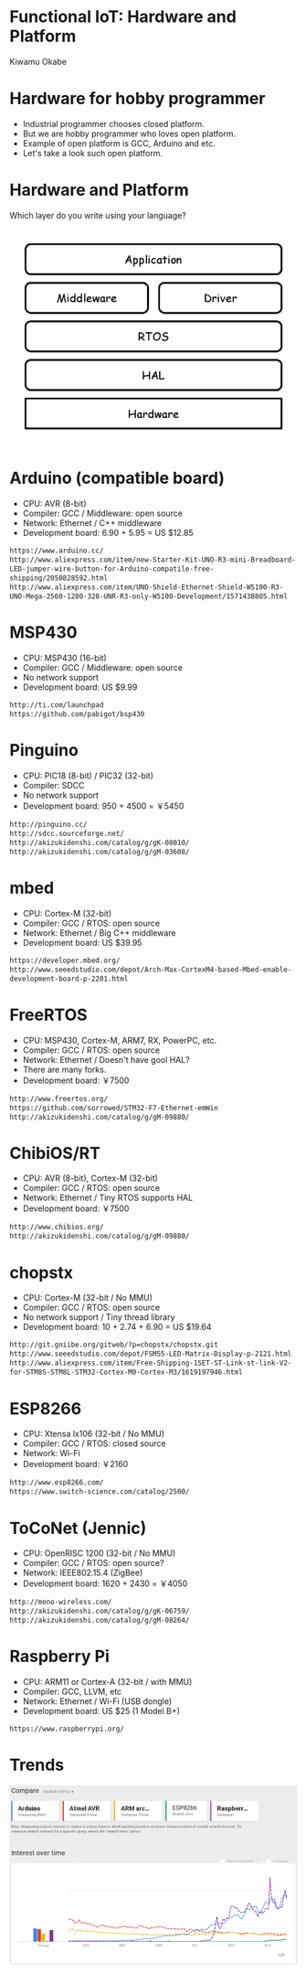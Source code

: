 # Functional IoT: Hardware and Platform

Kiwamu Okabe

# Hardware for hobby programmer

* Industrial programmer chooses closed platform.
* But we are hobby programmer who loves open platform.
* Example of open platform is GCC, Arduino and etc.
* Let's take a look such open platform.

# Hardware and Platform

Which layer do you write using your language?

![inline](draw/layer.png)

# Arduino (compatible board)

* CPU: AVR (8-bit)
* Compiler: GCC / Middleware: open source
* Network: Ethernet / C++ middleware
* Development board: 6.90 + 5.95 = US $12.85

```
https://www.arduino.cc/
http://www.aliexpress.com/item/new-Starter-Kit-UNO-R3-mini-Breadboard-LED-jumper-wire-button-for-Arduino-compatile-free-shipping/2050828592.html
http://www.aliexpress.com/item/UNO-Shield-Ethernet-Shield-W5100-R3-UNO-Mega-2560-1280-328-UNR-R3-only-W5100-Development/1571438805.html
```

# MSP430

* CPU: MSP430 (16-bit)
* Compiler: GCC / Middleware: open source
* No network support
* Development board: US $9.99

```
http://ti.com/launchpad
https://github.com/pabigot/bsp430
```

# Pinguino

* CPU: PIC18 (8-bit) / PIC32 (32-bit)
* Compiler: SDCC
* No network support
* Development board: 950 + 4500 = ￥5450

```
http://pinguino.cc/
http://sdcc.sourceforge.net/
http://akizukidenshi.com/catalog/g/gK-08010/
http://akizukidenshi.com/catalog/g/gM-03608/
```

# mbed

* CPU: Cortex-M (32-bit)
* Compiler: GCC / RTOS: open source
* Network: Ethernet / Big C++ middleware
* Development board: US $39.95

```
https://developer.mbed.org/
http://www.seeedstudio.com/depot/Arch-Max-CortexM4-based-Mbed-enable-development-board-p-2201.html
```

# FreeRTOS

* CPU: MSP430, Cortex-M, ARM7, RX, PowerPC, etc.
* Compiler: GCC / RTOS: open source
* Network: Ethernet / Doesn't have gool HAL?
* There are many forks.
* Development board: ￥7500

```
http://www.freertos.org/
https://github.com/sorrowed/STM32-F7-Ethernet-emWin
http://akizukidenshi.com/catalog/g/gM-09880/
```

# ChibiOS/RT

* CPU: AVR (8-bit), Cortex-M (32-bit)
* Compiler: GCC / RTOS: open source
* Network: Ethernet / Tiny RTOS supports HAL
* Development board: ￥7500

```
http://www.chibios.org/
http://akizukidenshi.com/catalog/g/gM-09880/
```

# chopstx

* CPU: Cortex-M (32-bit / No MMU)
* Compiler: GCC / RTOS: open source
* No network support / Tiny thread library
* Development board: 10 + 2.74 + 6.90 = US $19.64

```
http://git.gniibe.org/gitweb/?p=chopstx/chopstx.git
http://www.seeedstudio.com/depot/FSM55-LED-Matrix-Display-p-2121.html
http://www.aliexpress.com/item/Free-Shipping-1SET-ST-Link-st-link-V2-for-STM8S-STM8L-STM32-Cortex-M0-Cortex-M3/1619197946.html
```

# ESP8266

* CPU: Xtensa lx106 (32-bit / No MMU)
* Compiler: GCC / RTOS: closed source
* Network: Wi-Fi
* Development board: ￥2160

```
http://www.esp8266.com/
https://www.switch-science.com/catalog/2500/
```

# ToCoNet (Jennic)

* CPU: OpenRISC 1200 (32-bit / No MMU)
* Compiler: GCC / RTOS: open source?
* Network: IEEE802.15.4 (ZigBee)
* Development board: 1620 + 2430 = ￥4050

```
http://mono-wireless.com/
http://akizukidenshi.com/catalog/g/gK-06759/
http://akizukidenshi.com/catalog/g/gM-08264/
```

# Raspberry Pi

* CPU: ARM11 or Cortex-A (32-bit / with MMU)
* Compiler: GCC, LLVM, etc
* Network: Ethernet / Wi-Fi (USB dongle)
* Development board: US $25 (1 Model B+)

```
https://www.raspberrypi.org/
```

# Trends

![inline](img/trends.png)
